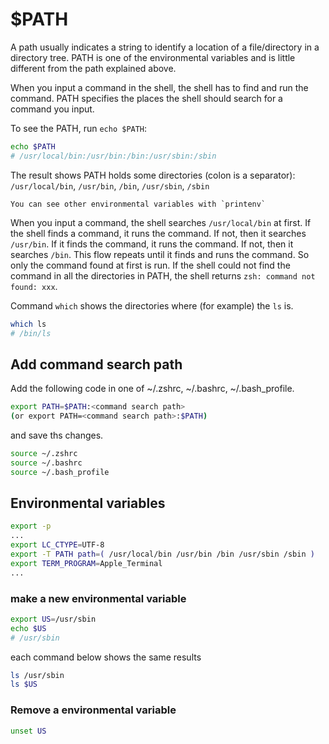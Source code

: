 # $PATH

A path usually indicates a string to identify a location of a file/directory in a directory tree.
PATH is one of the environmental variables and is little different from the path explained above.

When you input a command in the shell, the shell has to find and run the command. PATH specifies the places the shell should search for a command you input.

To see the PATH, run `echo $PATH`:
```bash
echo $PATH
# /usr/local/bin:/usr/bin:/bin:/usr/sbin:/sbin
```
The result shows PATH holds some directories (colon is a separator): `/usr/local/bin`, `/usr/bin`, `/bin`, `/usr/sbin`, `/sbin`

```{tip}
You can see other environmental variables with `printenv`
```

When you input a command, the shell searches `/usr/local/bin` at first. If the shell finds a command, it runs the command. If not, then it searches `/usr/bin`. If it finds the command, it runs the command. If not, then it searches `/bin`. This flow repeats until it finds and runs the command. So only the command found at first is run. If the shell could not find the command in all the directories in PATH, the shell returns `zsh: command not found: xxx`.


Command `which` shows the directories where (for example) the `ls` is.
```bash
which ls
# /bin/ls
```

## Add command search path

Add the following code in one of ~/.zshrc, ~/.bashrc, ~/.bash_profile.
```bash
export PATH=$PATH:<command search path>
(or export PATH=<command search path>:$PATH)
```

and save ths changes.
```bash
source ~/.zshrc
source ~/.bashrc
source ~/.bash_profile
```

## Environmental variables

```bash
export -p
...
export LC_CTYPE=UTF-8
export -T PATH path=( /usr/local/bin /usr/bin /bin /usr/sbin /sbin )
export TERM_PROGRAM=Apple_Terminal
...
```

### make a new environmental variable
```bash
export US=/usr/sbin
echo $US
# /usr/sbin
```

each command below shows the same results
```bash
ls /usr/sbin
ls $US
```

### Remove a environmental variable
```bash
unset US
```








